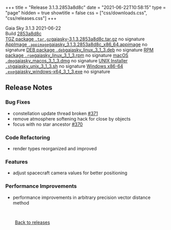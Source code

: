 +++
title = "Release 3.1.3.2853a8d8c"
date = "2021-06-22T10:58:15"
type = "page"
hidden = true
showtitle = false
css = ["css/downloads.css", "css/releases.css"]
+++

<div class="download-container">
<div id="download-title">
<i class="gs-mdi-tag"></i>
Gaia Sky <span class="downloads-version">3.1.3</span> 
<time class="downloads-releasedate" datetime="2021-06-22T10:58:15" title="Published: 2021-06-22T10:58:15"><i class="gs-mdi-calendar"></i> 2021-06-22</time>
<div class="downloads-build">Build <a href='https://codeberg.org/gaiasky/gaiasky/commit/2853a8d8c' target='_blank'>2853a8d8c</a></div></div>
<div class="download-section">
<a href="https://gaia.ari.uni-heidelberg.de/gaiasky/releases/3.1.3.2853a8d8c/gaiasky-3.1.3.2853a8d8c.tar.gz" class="download-button"><i class="gs-mdi-zip-box icon-button"></i> TGZ package <code>.tar.gz</code><span class="download-sub">gaiasky-3.1.3.2853a8d8c.tar.gz</span></a>
<span class="signature">no signature</span>
<a href="https://gaia.ari.uni-heidelberg.de/gaiasky/releases/3.1.3.2853a8d8c/gaiasky_3.1.3.2853a8d8c_x86_64.appimage" class="download-button"><i class="gs-material-symbols-box icon-button"></i> AppImage <code>.appimage</code><span class="download-sub">gaiasky_3.1.3.2853a8d8c_x86_64.appimage</span></a>
<span class="signature">no signature</span>
<a href="https://gaia.ari.uni-heidelberg.de/gaiasky/releases/3.1.3.2853a8d8c/gaiasky_linux_3_1_3.deb" class="download-button"><i class="gs-mdi-debian icon-button"></i> DEB package <code>.deb</code><span class="download-sub">gaiasky_linux_3_1_3.deb</span></a>
<span class="signature">no signature</span>
<a href="https://gaia.ari.uni-heidelberg.de/gaiasky/releases/3.1.3.2853a8d8c/gaiasky_linux_3_1_3.rpm" class="download-button"><i class="gs-mdi-fedora icon-button"></i> RPM package <code>.rpm</code><span class="download-sub">gaiasky_linux_3_1_3.rpm</span></a>
<span class="signature">no signature</span>
<a href="https://gaia.ari.uni-heidelberg.de/gaiasky/releases/3.1.3.2853a8d8c/gaiasky_macos_3_1_3.dmg" class="download-button"><i class="gs-fa6-brands-apple icon-button"></i> macOS <code>.dmg</code><span class="download-sub">gaiasky_macos_3_1_3.dmg</span></a>
<span class="signature">no signature</span>
<a href="https://gaia.ari.uni-heidelberg.de/gaiasky/releases/3.1.3.2853a8d8c/gaiasky_unix_3_1_3.sh" class="download-button"><i class="gs-token-unix icon-button"></i> UNIX Installer <code>.sh</code><span class="download-sub">gaiasky_unix_3_1_3.sh</span></a>
<span class="signature">no signature</span>
<a href="https://gaia.ari.uni-heidelberg.de/gaiasky/releases/3.1.3.2853a8d8c/gaiasky_windows-x64_3_1_3.exe" class="download-button"><i class="gs-fa6-brands-windows icon-button"></i> Windows x86-64 <code>.exe</code><span class="download-sub">gaiasky_windows-x64_3_1_3.exe</span></a>
<span class="signature">no signature</span>
</div>
</div>

<section class="release-notes">

# Release Notes

### Bug Fixes
- constellation update thread broken [#371](https://gitlab.com/langurmonkey/gaiasky/issues/371) 
- remove atmosphere softening hack for close by objects 
- focus with no star ancestor [#370](https://gitlab.com/langurmonkey/gaiasky/issues/370) 

### Code Refactoring
- render types reorganized and improved 

### Features
- adjust spacecraft camera values for better positioning 

### Performance Improvements
- performance improvements in arbitrary precision vector distance method 

</section>


<p class="center-text" style="padding: 30px;"><a href="/downloads/releases"><i class="gs-mdi-arrow-left-bold-circle"></i> Back to releases</a>
</p>
